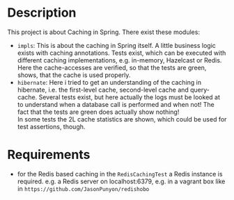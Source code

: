 # Description

This project is about Caching in Spring. There exist these modules:

* `impls`:
This is about the caching in Spring itself. A little business logic exists with caching annotations. Tests exist, which
can be executed with different caching implementations, e.g. in-memory, Hazelcast or Redis.
Here the cache-accesses are verified, so that the tests are green, shows, that the cache is used properly.
* `hibernate`:
Here i tried to get an understanding of the caching in hibernate, i.e. the first-level cache, second-level cache and 
query-cache. Several tests exist, but here actually the logs must be looked at to understand when a database call is 
performed and when not! The fact that the tests are green does actually show nothing!  
In some tests the 2L cache statistics are shown, which could be used for test assertions, though.

# Requirements

* for the Redis based caching in the `RedisCachingTest` a Redis instance is required. e.g. a Redis server on 
localhost:6379, e.g. in a vagrant box like in `https://github.com/JasonPunyon/redishobo`